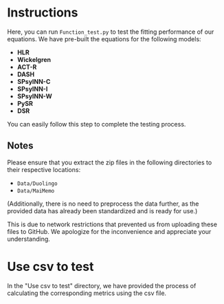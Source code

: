 # Instructions

Here, you can run `Function_test.py` to test the fitting performance of our equations. We have pre-built the equations for the following models:

- **HLR**
- **Wickelgren**
- **ACT-R**
- **DASH**
- **SPsyINN-C**
- **SPsyINN-I**
- **SPsyINN-W**
- **PySR**
- **DSR**

You can easily follow this step to complete the testing process.

## Notes

Please ensure that you extract the zip files in the following directories to their respective locations:

- `Data/Duolingo`
- `Data/MaiMemo`

(Additionally, there is no need to preprocess the data further, as the provided data has already been standardized and is ready for use.)

This is due to network restrictions that prevented us from uploading these files to GitHub. We apologize for the inconvenience and appreciate your understanding.

# Use csv to test

In the "Use csv to test" directory, we have provided the process of calculating the corresponding metrics using the csv file.
